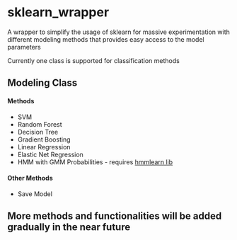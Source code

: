 # sklearn_wrapper
A wrapper to simplify the usage of sklearn for massive experimentation with different modeling methods that provides easy access to the model parameters

Currently one class is supported for classification methods

## Modeling Class
####  Methods

* SVM
* Random Forest
* Decision Tree
* Gradient Boosting 
* Linear Regression
* Elastic Net Regression
* HMM with GMM Probabilities - requires [hmmlearn lib](https://pypi.org/project/hmmlearn/)
#### Other Methods 

* Save Model


## More methods and functionalities will be added gradually in the near future

